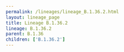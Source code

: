 ```yaml
---
permalink: /lineages/lineage_B.1.36.2.html
layout: lineage_page
title: Lineage B.1.36.2
lineage: B.1.36.2
parent: B.1.36
children: ['B.1.36.2']
---
```

